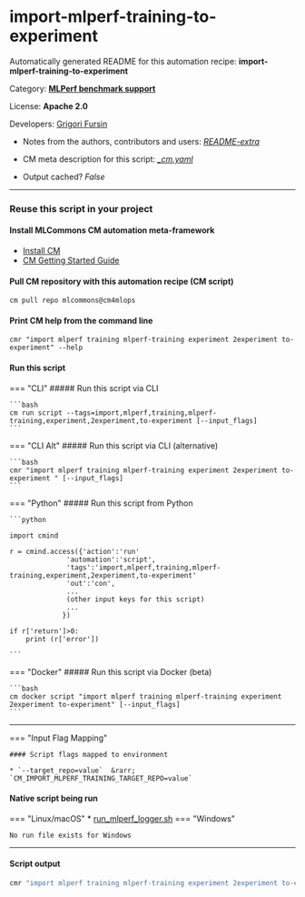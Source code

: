# import-mlperf-training-to-experiment
Automatically generated README for this automation recipe: **import-mlperf-training-to-experiment**

Category: **[MLPerf benchmark support](..)**

License: **Apache 2.0**

Developers: [Grigori Fursin](https://cKnowledge.org/gfursin)
* Notes from the authors, contributors and users: [*README-extra*](https://github.com/mlcommons/cm4mlops/tree/main/script/import-mlperf-training-to-experiment/README-extra.md)

* CM meta description for this script: *[_cm.yaml](https://github.com/mlcommons/cm4mlops/tree/main/script/import-mlperf-training-to-experiment/_cm.yaml)*
* Output cached? *False*

---
### Reuse this script in your project

#### Install MLCommons CM automation meta-framework

* [Install CM](https://docs.mlcommons.org/ck/install)
* [CM Getting Started Guide](https://docs.mlcommons.org/ck/getting-started/)

#### Pull CM repository with this automation recipe (CM script)

```cm pull repo mlcommons@cm4mlops```

#### Print CM help from the command line

````cmr "import mlperf training mlperf-training experiment 2experiment to-experiment" --help````

#### Run this script

=== "CLI"
    ##### Run this script via CLI

    ```bash
    cm run script --tags=import,mlperf,training,mlperf-training,experiment,2experiment,to-experiment [--input_flags]
    ```
=== "CLI Alt"
    ##### Run this script via CLI (alternative)


    ```bash
    cmr "import mlperf training mlperf-training experiment 2experiment to-experiment " [--input_flags]
    ```

=== "Python"
    ##### Run this script from Python


    ```python

    import cmind

    r = cmind.access({'action':'run'
                  'automation':'script',
                  'tags':'import,mlperf,training,mlperf-training,experiment,2experiment,to-experiment'
                  'out':'con',
                  ...
                  (other input keys for this script)
                  ...
                 })

    if r['return']>0:
        print (r['error'])

    ```


=== "Docker"
    ##### Run this script via Docker (beta)

    ```bash
    cm docker script "import mlperf training mlperf-training experiment 2experiment to-experiment" [--input_flags]
    ```
___

=== "Input Flag Mapping"


    #### Script flags mapped to environment

    * `--target_repo=value`  &rarr;  `CM_IMPORT_MLPERF_TRAINING_TARGET_REPO=value`




#### Native script being run
=== "Linux/macOS"
     * [run_mlperf_logger.sh](https://github.com/mlcommons/cm4mlops/tree/main/script/import-mlperf-training-to-experiment/run_mlperf_logger.sh)
=== "Windows"

    No run file exists for Windows
___
#### Script output
```bash
cmr "import mlperf training mlperf-training experiment 2experiment to-experiment " [--input_flags] -j
```